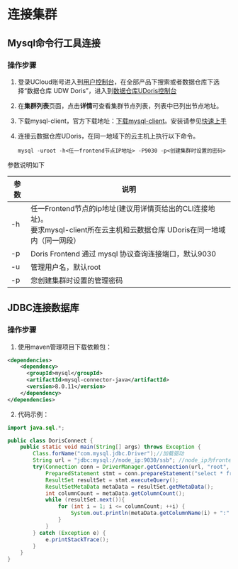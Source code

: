 # 连接集群

## Mysql命令行工具连接

### 操作步骤

  1. 登录UCloud账号进入到[用户控制台](https://passport.ucloud.cn/#login)，在全部产品下搜索或者数据仓库下选择“数据仓库 UDW Doris”，进入到[数据仓库UDoris控制台](https://console.ucloud.cn/udw/doris)

  2. 在**集群列表**页面，点击**详情**可查看集群节点列表，列表中已列出节点地址。

  3. 下载mysql-client，官方下载地址：[下载mysql-client](https://dev.mysql.com/downloads/mysql/)。安装请参见[快速上手](/udoris/gettingstart)

  4. 连接云数据仓库UDoris，在同一地域下的云主机上执行以下命令。

     ```
     mysql -uroot -h<任一frontend节点IP地址> -P9030 -p<创建集群时设置的密码>
     ```

参数说明如下

| 参数 | 说明                                                         |
| ---- | ------------------------------------------------------------ |
| -h   | 任一Frontend节点的ip地址(建议用详情页给出的CLI连接地址)。<br />要求mysql-client所在云主机和云数据仓库 UDoris在同一地域内（同一网段） |
| -p   | Doris Frontend 通过 mysql 协议查询连接端口，默认9030               |
| -u   | 管理用户名，默认root                                         |
| -p   | 您创建集群时设置的管理密码                                   |

## JDBC连接数据库

### 操作步骤

1. 使用maven管理项目下载依赖包：

```xml
<dependencies>
    <dependency>
      <groupId>mysql</groupId>
      <artifactId>mysql-connector-java</artifactId>
      <version>8.0.11</version>
    </dependency>
</dependencies>
```

2. 代码示例：

```java
import java.sql.*;

public class DorisConnect {
    public static void main(String[] args) throws Exception {
        Class.forName("com.mysql.jdbc.Driver");//加载驱动
        String url = "jdbc:mysql://node_ip:9030/ssb"; //node_ip为frontend节点的ip
        try(Connection conn = DriverManager.getConnection(url, "root", password)){//password是登陆集群的密码
            PreparedStatement stmt = conn.prepareStatement("select * from ssb.lineorder");
            ResultSet resultSet = stmt.executeQuery();
            ResultSetMetaData metaData = resultSet.getMetaData();
            int columnCount = metaData.getColumnCount();
            while (resultSet.next()){
                for (int i = 1; i <= columnCount; ++i) {
                    System.out.println(metaData.getColumnName(i) + ":" + resultSet.getString(i));
                }
            }
        } catch (Exception e) {
            e.printStackTrace();
        }
    }
}
```

